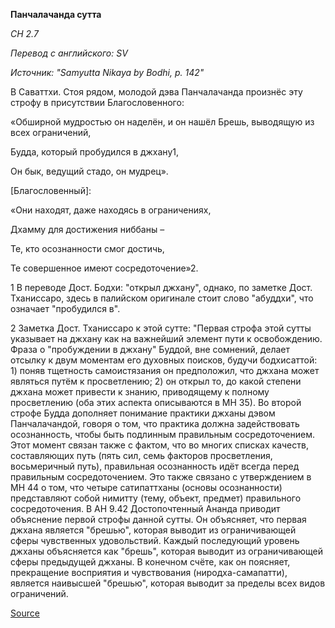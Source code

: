 **Панчалачанда сутта**

_СН 2\.7_

_Перевод с английского: SV_

_Источник: "Samyutta Nikaya by Bodhi, p\. 142"_

В Саваттхи\. Стоя рядом, молодой дэва Панчалачанда произнёс эту строфу в присутствии Благословенного:

«Обширной мудростью он наделён, и он нашёл Брешь, выводящую из всех ограничений,

Будда, который пробудился в джхану1,

Он бык, ведущий стадо, он мудрец»\.

\[Благословенный\]:

«Они находят, даже находясь в ограничениях,

Дхамму для достижения ниббаны –

Те, кто осознанности смог достичь,

Те совершенное имеют сосредоточение»2\.

1 В переводе Дост\. Бодхи: "открыл джхану", однако, по заметке Дост\. Тханиссаро, здесь в палийском оригинале стоит слово "абуддхи", что означает "пробудился в"\.

2 Заметка Дост\. Тханиссаро к этой сутте: "Первая строфа этой сутты указывает на джхану как на важнейший элемент пути к освобождению\. Фраза о "пробуждении в джхану" Буддой, вне сомнений, делает отсылку к двум моментам его духовных поисков, будучи бодхисаттой: 1\) поняв тщетность самоистязания он предположил, что джхана может являться путём к просветлению; 2\) он открыл то, до какой степени джхана может привести к знанию, приводящему к полному просветлению \(оба этих аспекта описываются в МН 35\)\. Во второй строфе Будда дополняет понимание практики джханы дэвом Панчалачандой, говоря о том, что практика должна задействовать осознанность, чтобы быть подлинным правильным сосредоточением\. Этот момент связан также с фактом, что во многих списках качеств, составляющих путь \(пять сил, семь факторов просветления, восьмеричный путь\), правильная осознанность идёт всегда перед правильным сосредоточением\. Это также связано с утверждением в МН 44 о том, что четыре сатипаттханы \(основы осознанности\) представляют собой нимитту \(тему, объект, предмет\) правильного сосредоточения\. В АН 9\.42 Достопочтенный Ананда приводит объяснение первой строфы данной сутты\. Он объясняет, что первая джхана является "брешью", которая выводит из ограничивающей сферы чувственных удовольствий\. Каждый последующий уровень джханы объясняется как "брешь", которая выводит из ограничивающей сферы предыдущей джханы\. В конечном счёте, как он поясняет, прекращение восприятия и чувствования \(ниродха\-самапатти\), является наивысшей "брешью", которая выводит за пределы всех видов ограничений\.

[Source](https://www\.theravada\.ru/Teaching/Canon/Suttanta/Texts/sn2_7\-pancalacanda\-sutta\-sv\.htm)
